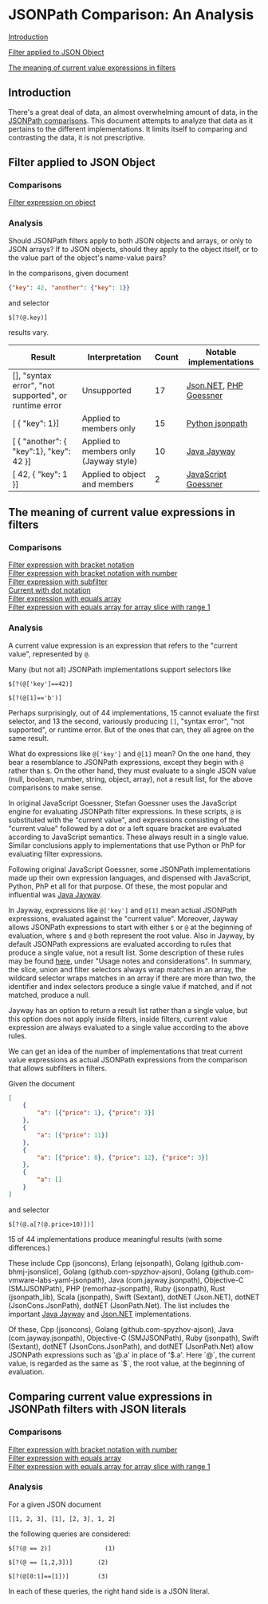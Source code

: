 # JSONPath Comparison: An Analysis

[Introduction](#A1)  

[Filter applied to JSON Object](#A2)

[The meaning of current value expressions in filters](#A3)

<div id="A1"/> 
 
## Introduction  

There's a great deal of data, an almost overwhelming amount of data, in the 
[JSONPath comparisons](https://cburgmer.github.io/json-path-comparison/). This document 
attempts to analyze that data as it pertains to the different implementations. 
It limits itself to comparing and contrasting the data, it is not prescriptive.

<div id="A2"/>  

## Filter applied to JSON Object

### Comparisons

[Filter expression on object](https://cburgmer.github.io/json-path-comparison/results/filter_expression_on_object.html)

### Analysis

Should JSONPath filters apply to both JSON objects and arrays, or only to JSON arrays?
If to JSON objects, should they apply to the object itself, or to the value part of the
object's name-value pairs?
 
In the comparisons, given document
```json
{"key": 42, "another": {"key": 1}}
``` 
and selector
```
$[?(@.key)]
```
results vary.

Result                                               |Interpretation       |Count | Notable implementations
-----------------------------------------------------|-----------------|------|------------------
[], "syntax error", "not supported", or runtime error|Unsupported      |17    |[Json.NET](https://www.newtonsoft.com/json), [PHP Goessner](https://code.google.com/archive/p/jsonpath/)
[ { "key": 1}]                                       |Applied to members only       |15    |[Python jsonpath](http://www.ultimate.com/phil/python/#jsonpath)
[ { "another": { "key":1}, "key": 42 }]              |Applied to members only (Jayway style) |10     |[Java Jayway](https://github.com/json-path/JsonPath/)
[ 42, { "key": 1 }]                                  |Applied to object and members|2| [JavaScript Goessner](https://code.google.com/archive/p/jsonpath/)


<div id="A3"/> 
 
## The meaning of current value expressions in filters 

### Comparisons

[Filter expression with bracket notation](https://cburgmer.github.io/json-path-comparison/results/filter_expression_with_bracket_notation.html)  
[Filter expression with bracket notation with number](https://cburgmer.github.io/json-path-comparison/results/filter_expression_with_bracket_notation_with_number.html)  
[Filter expression with subfilter](https://cburgmer.github.io/json-path-comparison/results/filter_expression_with_subfilter.html)  
[Current with dot notation](https://cburgmer.github.io/json-path-comparison/results/current_with_dot_notation.html)  
[Filter expression with equals array](https://cburgmer.github.io/json-path-comparison/results/filter_expression_with_equals_array.html)  
[Filter expression with equals array for array slice with range 1](https://cburgmer.github.io/json-path-comparison/results/filter_expression_with_equals_array_for_array_slice_with_range_1.html)  

### Analysis

A current value expression is an expression that refers to the "current value", represented by `@`. 

Many (but not all) JSONPath implementations support selectors like
```
$[?(@['key']==42)]

$[?(@[1]=='b')]
```
Perhaps surprisingly, out of 44 implementations, 15 cannot evaluate the first selector, 
and 13 the second, variously producing `[]`, "syntax error", "not supported", or runtime error.
But of the ones that can, they all agree on the same result.

What do expressions like `@['key']` and `@[1]` mean? On the one hand, they bear a resemblance
to JSONPath expressions, except they begin with `@` rather than `$`. On the other hand,
they must evaluate to a single JSON value (null, boolean, number, string, object, array),
not a result list, for the above comparisons to make sense. 

In original JavaScript Goessner, Stefan Goessner uses the JavaScript engine for evaluating
JSONPath filter expressions. In these scripts, `@` is substituted with the "current value",
and expressions consisting of the "current value" followed by a dot or a left square bracket
are evaluated according to JavaScript semantics. These always result in a single value. 
Similar conclusions apply to implementations that use Python or PhP for evaluating filter expressions. 

Following original JavaScript Goessner, some JSONPath implementations made up their own 
expression languages, and dispensed with JavaScript, Python, PhP et all for that purpose.
Of these, the most popular and influential was [Java Jayway](https://github.com/json-path/JsonPath/).

In Jayway, expressions like `@['key']` and `@[1]` mean actual JSONPath expressions, 
evaluated against the "current value". Moreover, Jayway allows JSONPath expressions 
to start with either `$` or `@` at the beginning of evaluation, where `$` and `@`
both represent the root value. Also in Jayway,
by default JSONPath expressions are evaluated according to rules that produce a single value, 
not a result list. Some description of these rules may be found 
[here](https://support.smartbear.com/readyapi/docs/testing/jsonpath-reference.html), 
under "Usage notes and considerations". In summary, the slice, union and filter selectors 
always wrap matches in an array, the wildcard selector wraps matches in an array if 
there are more than two, the identifier and index selectors 
produce a single value if matched, and if not matched, produce a null.

Jayway has an option to return a result list rather than a single value, but this option
does not apply inside filters, inside filters, current value expression are always
evaluated to a single value according to the above rules.

We can get an idea of the number of implementations that treat current value expressions
as actual JSONPath expressions from the comparison that allows subfilters in filters.

Given the document
```json
[
    {
        "a": [{"price": 1}, {"price": 3}]
    },
    {
        "a": [{"price": 11}]
    },
    {
        "a": [{"price": 8}, {"price": 12}, {"price": 3}]
    },
    {
        "a": []
    }
]
``` 
and selector
```
$[?(@.a[?(@.price>10)])]
```
15 of 44 implementations produce meaningful results (with some differences.)

These include Cpp (jsoncons), Erlang (ejsonpath), Golang (github.com-bhmj-jsonslice),
Golang (github.com-spyzhov-ajson), Golang (github.com-vmware-labs-yaml-jsonpath),
Java (com.jayway.jsonpath), Objective-C (SMJJSONPath), PHP (remorhaz-jsonpath),
Ruby (jsonpath), Rust (jsonpath_lib), Scala (jsonpath), Swift (Sextant),
dotNET (Json.NET), dotNET (JsonCons.JsonPath), dotNET (JsonPath.Net). The list 
includes the important [Java Jayway](https://github.com/json-path/JsonPath/) and 
[Json.NET](https://www.newtonsoft.com/json) implementations.

Of these, Cpp (jsoncons), Golang (github.com-spyzhov-ajson), Java (com.jayway.jsonpath),
Objective-C (SMJJSONPath), Ruby (jsonpath), Swift (Sextant), dotNET (JsonCons.JsonPath), 
and dotNET (JsonPath.Net) allow JSONPath expressions such as '@.a' in place of '$.a'.
Here `@`, the current value, is regarded as the same as `$`, the root value,
at the beginning of evaluation.


<div id="A4"/> 
 
## Comparing current value expressions in JSONPath filters with JSON literals 

### Comparisons

[Filter expression with bracket notation with number](https://cburgmer.github.io/json-path-comparison/results/filter_expression_with_bracket_notation_with_number.html)  
[Filter expression with equals array](https://cburgmer.github.io/json-path-comparison/results/filter_expression_with_equals_array.html)  
[Filter expression with equals array for array slice with range 1](https://cburgmer.github.io/json-path-comparison/results/filter_expression_with_equals_array_for_array_slice_with_range_1.html)  

### Analysis

For a given JSON document
```
[[1, 2, 3], [1], [2, 3], 1, 2]
```
the following queries are considered:

```
$[?(@ == 2)]               (1)

$[?(@ == [1,2,3])]       (2)

$[?(@[0:1]==[1])]        (3)
```

In each of these queries, the right hand side is a JSON literal. 
